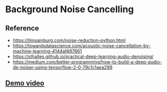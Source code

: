 # Background Noise Cancelling

## Reference
- https://timsainburg.com/noise-reduction-python.html
- https://towardsdatascience.com/acoustic-noise-cancellation-by-machine-learning-4144af497661
- https://sthalles.github.io/practical-deep-learning-audio-denoising/
- https://medium.com/better-programming/how-to-build-a-deep-audio-de-noiser-using-tensorflow-2-0-79c1c1aea299

## [Demo video](https://drive.google.com/file/d/1T_LIM4sKX2S0zjTPaOzm37ynOLUzAIl9/view?usp=sharing)
